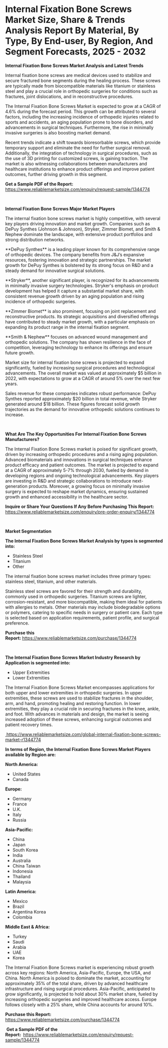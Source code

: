 <p><h1>Internal Fixation Bone Screws Market Size, Share & Trends Analysis Report By Material, By Type, By End-user, By Region, And Segment Forecasts, 2025 - 2032</h1></p><p><strong>Internal Fixation Bone Screws Market Analysis and Latest Trends</strong></p>
<p><p>Internal fixation bone screws are medical devices used to stabilize and secure fractured bone segments during the healing process. These screws are typically made from biocompatible materials like titanium or stainless steel and play a crucial role in orthopedic surgeries for conditions such as fractures, joint dislocations, and in reconstructive procedures. </p><p>The Internal Fixation Bone Screws Market is expected to grow at a CAGR of 4.6% during the forecast period. This growth can be attributed to several factors, including the increasing incidence of orthopedic injuries related to sports and accidents, an aging population prone to bone disorders, and advancements in surgical techniques. Furthermore, the rise in minimally invasive surgeries is also boosting market demand.</p><p>Recent trends indicate a shift towards bioresorbable screws, which provide temporary support and eliminate the need for further surgical removal. Additionally, the integration of technology in surgical procedures, such as the use of 3D printing for customized screws, is gaining traction. The market is also witnessing collaborations between manufacturers and healthcare institutions to enhance product offerings and improve patient outcomes, further driving growth in this segment.</p></p>
<p><strong>Get a Sample PDF of the Report:&nbsp;</strong> <a href="https://www.reliablemarketsize.com/enquiry/request-sample/1344774?utm_campaign=2462&utm_medium=2&utm_source=Github&utm_content=ia&utm_term=14042025&utm_id=internal-fixation-bone-screws">https://www.reliablemarketsize.com/enquiry/request-sample/1344774</a></p>
<p>&nbsp;</p>
<p><strong>Internal Fixation Bone Screws Major Market Players</strong></p>
<p><p>The internal fixation bone screws market is highly competitive, with several key players driving innovation and market growth. Companies such as DePuy Synthes (Johnson & Johnson), Stryker, Zimmer Biomet, and Smith & Nephew dominate the landscape, with extensive product portfolios and strong distribution networks.</p><p>**DePuy Synthes** is a leading player known for its comprehensive range of orthopedic devices. The company benefits from J&J’s expansive resources, fostering innovation and strategic partnerships. The market growth for DePuy Synthes is bolstered by its strong focus on R&D and a steady demand for innovative surgical solutions.</p><p>**Stryker**, another significant player, is recognized for its advancements in minimally invasive surgery technologies. Stryker's emphasis on product development has helped it capture a substantial market share, with consistent revenue growth driven by an aging population and rising incidence of orthopedic surgeries.</p><p>**Zimmer Biomet** is also prominent, focusing on joint replacement and reconstructive products. Its strategic acquisitions and diversified offerings have contributed to steady market growth, with a particular emphasis on expanding its product range in the internal fixation segment.</p><p>**Smith & Nephew** focuses on advanced wound management and orthopedic solutions. The company has shown resilience in the face of competition, leveraging technology to enhance its offerings and ensure future growth.</p><p>Market size for internal fixation bone screws is projected to expand significantly, fueled by increasing surgical procedures and technological advancements. The overall market was valued at approximately $5 billion in 2022, with expectations to grow at a CAGR of around 5% over the next few years.</p><p>Sales revenue for these companies indicates robust performance: DePuy Synthes reported approximately $20 billion in total revenue, while Stryker generated around $18 billion. These figures forecast solid growth trajectories as the demand for innovative orthopedic solutions continues to increase.</p></p>
<p>&nbsp;</p>
<p><strong>What Are The Key Opportunities For Internal Fixation Bone Screws Manufacturers?</strong></p>
<p><p>The Internal Fixation Bone Screws market is poised for significant growth, driven by increasing orthopedic procedures and a rising aging population. Advanced biomaterials and innovations in surgical techniques enhance product efficacy and patient outcomes. The market is projected to expand at a CAGR of approximately 5-7% through 2030, fueled by demand in developing regions and ongoing technological advancements. Key players are investing in R&D and strategic collaborations to introduce next-generation products. Moreover, a growing focus on minimally invasive surgery is expected to reshape market dynamics, ensuring sustained growth and enhanced accessibility in the healthcare sector.</p></p>
<p><strong>Inquire or Share Your Questions If Any Before Purchasing This Report:</strong> <a href="https://www.reliablemarketsize.com/enquiry/pre-order-enquiry/1344774?utm_campaign=2462&utm_medium=2&utm_source=Github&utm_content=ia&utm_term=14042025&utm_id=internal-fixation-bone-screws">https://www.reliablemarketsize.com/enquiry/pre-order-enquiry/1344774</a></p>
<p>&nbsp;</p>
<p><strong>Market Segmentation</strong></p>
<p><strong>The Internal Fixation Bone Screws Market Analysis by types is segmented into:</strong></p>
<p><ul><li>Stainless Steel</li><li>Titanium</li><li>Other</li></ul></p>
<p><p>The internal fixation bone screws market includes three primary types: stainless steel, titanium, and other materials. </p><p>Stainless steel screws are favored for their strength and durability, commonly used in orthopedic surgeries. Titanium screws are lighter, corrosion-resistant, and more biocompatible, making them ideal for patients with allergies to metals. Other materials may include biodegradable options or polymers, catering to specific needs in surgery or patient care. Each type is selected based on application requirements, patient profile, and surgical preference.</p></p>
<p><strong>Purchase this Report:&nbsp;</strong><a href="https://www.reliablemarketsize.com/purchase/1344774?utm_campaign=2462&utm_medium=2&utm_source=Github&utm_content=ia&utm_term=14042025&utm_id=internal-fixation-bone-screws">https://www.reliablemarketsize.com/purchase/1344774</a></p>
<p>&nbsp;</p>
<p><strong>The Internal Fixation Bone Screws Market Industry Research by Application is segmented into:</strong></p>
<p><ul><li>Upper Extremities</li><li>Lower Extremities</li></ul></p>
<p><p>The Internal Fixation Bone Screws Market encompasses applications for both upper and lower extremities in orthopedic surgeries. In upper extremities, these screws are used to stabilize fractures in the shoulder, arm, and hand, promoting healing and restoring function. In lower extremities, they play a crucial role in securing fractures in the knee, ankle, and foot. With advances in materials and design, the market is seeing increased adoption of these screws, enhancing surgical outcomes and patient recovery times.</p></p>
<p><a href="https://www.reliablemarketsize.com/global-internal-fixation-bone-screws-market-r1344774?utm_campaign=2462&utm_medium=2&utm_source=Github&utm_content=ia&utm_term=14042025&utm_id=internal-fixation-bone-screws">&nbsp;https://www.reliablemarketsize.com/global-internal-fixation-bone-screws-market-r1344774</a></p>
<p><strong>In terms of Region, the Internal Fixation Bone Screws Market Players available by Region are:</strong></p>
<p>
    <p> <strong> North America: </strong>
        <ul>
            <li>United States</li>
            <li>Canada</li>
        </ul>
        </p> 
    <p> <strong> Europe: </strong>
        <ul>
            <li>Germany</li>
            <li>France</li>
            <li>U.K.</li>
            <li>Italy</li>
            <li>Russia</li>
        </ul>
        </p> 
    <p> <strong> Asia-Pacific: </strong>
        <ul>
            <li>China</li>
            <li>Japan</li>
            <li>South Korea</li>
            <li>India</li>
            <li>Australia</li>
            <li>China Taiwan</li>
            <li>Indonesia</li>
            <li>Thailand</li>
            <li>Malaysia</li>
        </ul>
        </p> 
    <p> <strong> Latin America: </strong>
        <ul>
            <li>Mexico</li>
            <li>Brazil</li>
            <li>Argentina Korea</li>
            <li>Colombia</li>
        </ul>
        </p> 
    <p> <strong> Middle East & Africa: </strong>
        <ul>
            <li>Turkey</li>
            <li>Saudi</li>
            <li>Arabia</li>
            <li>UAE</li>
            <li>Korea</li>
        </ul>
    </p>
    </p>
<p><p>The Internal Fixation Bone Screws market is experiencing robust growth across key regions: North America, Asia-Pacific, Europe, the USA, and China. North America is poised to dominate the market, accounting for approximately 35% of the total share, driven by advanced healthcare infrastructure and rising surgical procedures. Asia-Pacific, anticipated to grow significantly, is projected to hold about 30% market share, fueled by increasing orthopedic surgeries and improved healthcare access. Europe follows closely with a 25% share, while China accounts for around 10%.</p></p>
<p><strong>Purchase this Report: </strong><a href="https://www.reliablemarketsize.com/purchase/1344774?utm_campaign=2462&utm_medium=2&utm_source=Github&utm_content=ia&utm_term=14042025&utm_id=internal-fixation-bone-screws">https://www.reliablemarketsize.com/purchase/1344774</a></p>
<p>&nbsp;<strong>Get a Sample PDF of the Report:&nbsp;&nbsp;</strong><a href="https://www.reliablemarketsize.com/enquiry/request-sample/1344774?utm_campaign=2462&utm_medium=2&utm_source=Github&utm_content=ia&utm_term=14042025&utm_id=internal-fixation-bone-screws">https://www.reliablemarketsize.com/enquiry/request-sample/1344774</a></p>
<p><strong></strong></p>
<p><p></p><p></p><p></p></p>